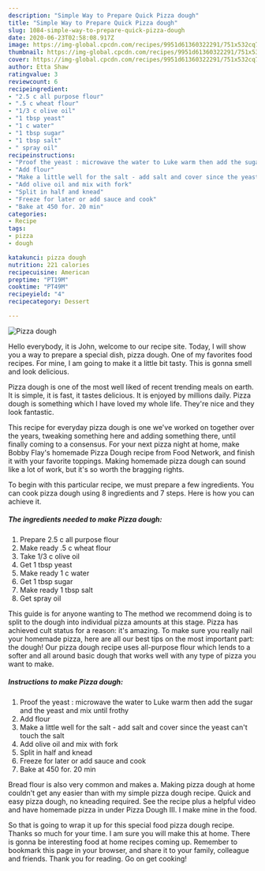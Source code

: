 ```yaml
---
description: "Simple Way to Prepare Quick Pizza dough"
title: "Simple Way to Prepare Quick Pizza dough"
slug: 1084-simple-way-to-prepare-quick-pizza-dough
date: 2020-06-23T02:58:08.917Z
image: https://img-global.cpcdn.com/recipes/9951d61360322291/751x532cq70/pizza-dough-recipe-main-photo.jpg
thumbnail: https://img-global.cpcdn.com/recipes/9951d61360322291/751x532cq70/pizza-dough-recipe-main-photo.jpg
cover: https://img-global.cpcdn.com/recipes/9951d61360322291/751x532cq70/pizza-dough-recipe-main-photo.jpg
author: Etta Shaw
ratingvalue: 3
reviewcount: 6
recipeingredient:
- "2.5 c all purpose flour"
- ".5 c wheat flour"
- "1/3 c olive oil"
- "1 tbsp yeast"
- "1 c water"
- "1 tbsp sugar"
- "1 tbsp salt"
- " spray oil"
recipeinstructions:
- "Proof the yeast : microwave the water to Luke warm then add the sugar and the yeast and mix until frothy"
- "Add flour"
- "Make a little well for the salt - add salt and cover since the yeast can&#39;t touch the salt"
- "Add olive oil and mix with fork"
- "Split in half and knead"
- "Freeze for later or add sauce and cook"
- "Bake at 450 for. 20 min"
categories:
- Recipe
tags:
- pizza
- dough

katakunci: pizza dough 
nutrition: 221 calories
recipecuisine: American
preptime: "PT19M"
cooktime: "PT49M"
recipeyield: "4"
recipecategory: Dessert

---
```



![Pizza dough](https://img-global.cpcdn.com/recipes/9951d61360322291/751x532cq70/pizza-dough-recipe-main-photo.jpg)

Hello everybody, it is John, welcome to our recipe site. Today, I will show you a way to prepare a special dish, pizza dough. One of my favorites food recipes. For mine, I am going to make it a little bit tasty. This is gonna smell and look delicious.

Pizza dough is one of the most well liked of recent trending meals on earth. It is simple, it is fast, it tastes delicious. It is enjoyed by millions daily. Pizza dough is something which I have loved my whole life. They're nice and they look fantastic.

This recipe for everyday pizza dough is one we&#39;ve worked on together over the years, tweaking something here and adding something there, until finally coming to a consensus. For your next pizza night at home, make Bobby Flay&#39;s homemade Pizza Dough recipe from Food Network, and finish it with your favorite toppings. Making homemade pizza dough can sound like a lot of work, but it&#39;s so worth the bragging rights.


To begin with this particular recipe, we must prepare a few ingredients. You can cook pizza dough using 8 ingredients and 7 steps. Here is how you can achieve it.

<!--inarticleads1-->

##### The ingredients needed to make Pizza dough:

1. Prepare 2.5 c all purpose flour
1. Make ready .5 c wheat flour
1. Take 1/3 c olive oil
1. Get 1 tbsp yeast
1. Make ready 1 c water
1. Get 1 tbsp sugar
1. Make ready 1 tbsp salt
1. Get  spray oil


This guide is for anyone wanting to The method we recommend doing is to split to the dough into individual pizza amounts at this stage. Pizza has achieved cult status for a reason: it&#39;s amazing. To make sure you really nail your homemade pizza, here are all our best tips on the most important part: the dough! Our pizza dough recipe uses all-purpose flour which lends to a softer and all around basic dough that works well with any type of pizza you want to make. 

<!--inarticleads2-->

##### Instructions to make Pizza dough:

1. Proof the yeast : microwave the water to Luke warm then add the sugar and the yeast and mix until frothy
1. Add flour
1. Make a little well for the salt - add salt and cover since the yeast can&#39;t touch the salt
1. Add olive oil and mix with fork
1. Split in half and knead
1. Freeze for later or add sauce and cook
1. Bake at 450 for. 20 min


Bread flour is also very common and makes a. Making pizza dough at home couldn&#39;t get any easier than with my simple pizza dough recipe. Quick and easy pizza dough, no kneading required. See the recipe plus a helpful video and have homemade pizza in under Pizza Dough III. I make mine in the food. 

So that is going to wrap it up for this special food pizza dough recipe. Thanks so much for your time. I am sure you will make this at home. There is gonna be interesting food at home recipes coming up. Remember to bookmark this page in your browser, and share it to your family, colleague and friends. Thank you for reading. Go on get cooking!
